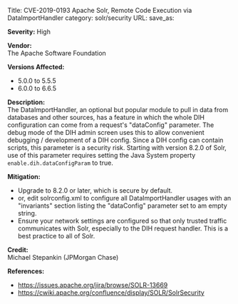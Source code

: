 Title: CVE-2019-0193 Apache Solr, Remote Code Execution via DataImportHandler
category: solr/security
URL:
save_as:

**Severity:** High

**Vendor:**  
The Apache Software Foundation

**Versions Affected:**

* 5.0.0 to 5.5.5
* 6.0.0 to 6.6.5

**Description:**  
The DataImportHandler, an optional but popular module to pull in data from
databases and other sources, has a feature in which the whole DIH
configuration can come from a request's "dataConfig" parameter. The debug
mode of the DIH admin screen uses this to allow convenient debugging /
development of a DIH config. Since a DIH config can contain scripts, this
parameter is a security risk. Starting with version 8.2.0 of Solr, use of
this parameter requires setting the Java System property
`enable.dih.dataConfigParam` to true.

**Mitigation:**  
* Upgrade to 8.2.0 or later, which is secure by default.
* or, edit solrconfig.xml to configure all DataImportHandler usages with an "invariants" section listing the "dataConfig" parameter set to am empty string.
* Ensure your network settings are configured so that only trusted traffic communicates with Solr, especially to the DIH request handler.  This is a best practice to all of Solr.

**Credit:**  
Michael Stepankin (JPMorgan Chase)

**References:**

* <https://issues.apache.org/jira/browse/SOLR-13669>
* <https://cwiki.apache.org/confluence/display/SOLR/SolrSecurity>

